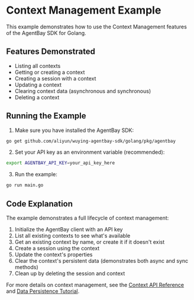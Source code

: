 # Context Management Example

This example demonstrates how to use the Context Management features of the AgentBay SDK for Golang.

## Features Demonstrated

- Listing all contexts
- Getting or creating a context
- Creating a session with a context
- Updating a context
- Clearing context data (asynchronous and synchronous)
- Deleting a context

## Running the Example

1. Make sure you have installed the AgentBay SDK:

```bash
go get github.com/aliyun/wuying-agentbay-sdk/golang/pkg/agentbay
```

2. Set your API key as an environment variable (recommended):

```bash
export AGENTBAY_API_KEY=your_api_key_here
```

3. Run the example:

```bash
go run main.go
```

## Code Explanation

The example demonstrates a full lifecycle of context management:

1. Initialize the AgentBay client with an API key
2. List all existing contexts to see what's available
3. Get an existing context by name, or create it if it doesn't exist
4. Create a session using the context
5. Update the context's properties
6. Clear the context's persistent data (demonstrates both async and sync methods)
7. Clean up by deleting the session and context

For more details on context management, see the [Context API Reference](../../api-reference/context.md) and [Data Persistence Tutorial](../../tutorials/data-persistence.md).